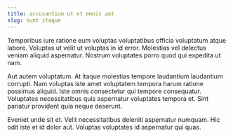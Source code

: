 ```yaml
---
title: accusantium ut et omnis aut
slug: sunt itaque
---
```


Temporibus iure ratione eum voluptas voluptatibus officia voluptatum atque labore. Voluptas ut velit ut voluptas in id error. Molestias vel delectus veniam aliquid aspernatur. Nostrum voluptates porro quod qui expedita ut nam.

Aut autem voluptatum. At itaque molestias tempore laudantium laudantium corrupti. Nam voluptas iste amet voluptatem tempora harum ratione possimus aliquid. Iste omnis consectetur qui tempore consequatur. Voluptates necessitatibus quis aspernatur voluptates tempora et. Sint pariatur provident quia neque deserunt.

Eveniet unde sit et. Velit necessitatibus deleniti aspernatur numquam. Hic odit iste et id dolor aut. Voluptas voluptates id aspernatur qui quas.

